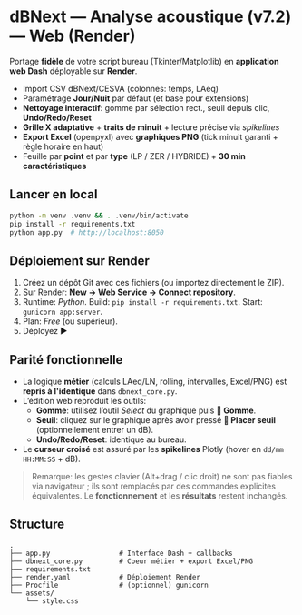 # dBNext — Analyse acoustique (v7.2) — Web (Render)

Portage **fidèle** de votre script bureau (Tkinter/Matplotlib) en **application web Dash** déployable sur **Render**.
- Import CSV dBNext/CESVA (colonnes: temps, LAeq)
- Paramétrage **Jour/Nuit** par défaut (et base pour extensions)
- **Nettoyage interactif**: gomme par sélection rect., seuil depuis clic, **Undo/Redo/Reset**
- **Grille X adaptative** + **traits de minuit** + lecture précise via *spikelines*
- **Export Excel** (openpyxl) avec **graphiques PNG** (tick minuit garanti + règle horaire en haut)
- Feuille par **point** et par **type** (LP / ZER / HYBRIDE) + **30 min caractéristiques**

## Lancer en local
```bash
python -m venv .venv && . .venv/bin/activate
pip install -r requirements.txt
python app.py  # http://localhost:8050
```

## Déploiement sur Render
1. Créez un dépôt Git avec ces fichiers (ou importez directement le ZIP).
2. Sur Render: **New → Web Service → Connect repository**.
3. Runtime: *Python*. Build: `pip install -r requirements.txt`. Start: `gunicorn app:server`.
4. Plan: *Free* (ou supérieur).
5. Déployez ▶️

## Parité fonctionnelle
- La logique **métier** (calculs LAeq/LN, rolling, intervalles, Excel/PNG) est **repris à l'identique** dans `dbnext_core.py`.
- L’édition web reproduit les outils:
  - **Gomme**: utilisez l’outil *Select* du graphique puis **🧹 Gomme**.
  - **Seuil**: cliquez sur le graphique après avoir pressé **🔺 Placer seuil** (optionnellement entrer un dB).
  - **Undo/Redo/Reset**: identique au bureau.
- Le **curseur croisé** est assuré par les **spikelines** Plotly (hover en `dd/mm HH:MM:SS` + dB).

> Remarque: les gestes clavier (Alt+drag / clic droit) ne sont pas fiables via navigateur ; ils sont remplacés par des commandes explicites équivalentes. Le **fonctionnement** et les **résultats** restent inchangés.

## Structure
```
.
├── app.py                 # Interface Dash + callbacks
├── dbnext_core.py         # Coeur métier + export Excel/PNG
├── requirements.txt
├── render.yaml            # Déploiement Render
├── Procfile               # (optionnel) gunicorn
└── assets/
    └── style.css
```
